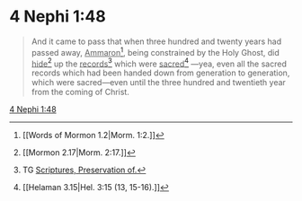 # 4 Nephi 1:48

> And it came to pass that when three hundred and twenty years had passed away, <u>Ammaron</u>[^a], being constrained by the Holy Ghost, did <u>hide</u>[^b] up the <u>records</u>[^c] which were <u>sacred</u>[^d] —yea, even all the sacred records which had been handed down from generation to generation, which were sacred—even until the three hundred and twentieth year from the coming of Christ.

[4 Nephi 1:48](https://www.churchofjesuschrist.org/study/scriptures/bofm/4-ne/1?lang=eng&id=p48#p48)


[^a]: [[Words of Mormon 1.2|Morm. 1:2.]]
[^b]: [[Mormon 2.17|Morm. 2:17.]]
[^c]: TG [Scriptures, Preservation of.](https://www.churchofjesuschrist.org/study/scriptures/tg/scriptures-preservation-of?lang=eng)
[^d]: [[Helaman 3.15|Hel. 3:15 (13, 15-16).]]
